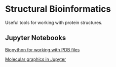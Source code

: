 # Structural Bioinformatics

Useful tools for working with protein structures.

## Jupyter Notebooks

[Biopython for working with PDB files](https://colab.research.google.com/github/kluwik/structural-bioinformatics/blob/main/Biopython_for_working_with_PDB_files.ipynb)

[Molecular graphics in Jupyter](https://colab.research.google.com/github/kluwik/structural-bioinformatics/blob/main/Molecular_graphics_in_Jupyter.ipynb)

